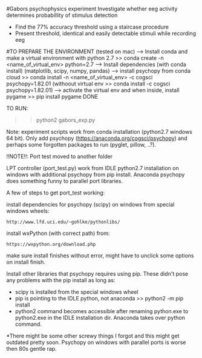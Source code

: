 #Gabors psychophysics experiment
Investigate whether eeg activity determines probabillity of stimulus detection

* Find the 77% accuracy threshold using a staircase procedure
* Present threshold, identical and easily detectable stimuli while recording eeg



#TO PREPARE THE ENVIRONMENT (tested on mac)
--> Install conda and make a virtual environment with python 2.7 >> conda create -n <name_of_virtual_env> python=2.7
--> Install dependencies (with conda install) (matplotlib, scipy, numpy, pandas)
--> install psychopy from conda cloud >> conda install -n <name_of_virtual_env> -c cogsci psychopy=1.82.01
(withoout virtual env >> conda install -c cogsci psychopy=1.82.01)
--> activate the virtual env and when inside, install pygame >> pip install pygame
DONE






TO RUN:
>> python2 gabors_exp.py


Note: experiment scripts work from conda installation (python2.7 windows 64 bit). Only add psychopy (https://anaconda.org/cogsci/psychopy) and perhaps some forgotten packages to run (pyglet, pillow, ..?).

!!NOTE!!: Port test moved to another folder

LPT controller (port_test.py) work from IDLE python2.7 installation on windows with additional psychopy from pip install. Anaconda psychopy does something funny to parallel port libraries. 

A few of steps to get port_test working:

install dependencies for psychopy (scipy) on windows from special windows wheels: 

	http://www.lfd.uci.edu/~gohlke/pythonlibs/

install wxPython (with correct path) from:

	https://wxpython.org/download.php

make sure install finishes without error, might have to unclick some options on install finish.

Install other libraries that psychopy requires using pip. These didn't pose any problems with the pip install as long as:

- scipy is installed from the special windows wheel
- pip is pointing to the IDLE python, not anaconda >> python2 -m pip install <package>
- python2 command becomes accessible after renaming python.exe to python2.exe in the IDLE installation dir. Anaconda takes over python command.

*There might be some other screwy things I forgot and this might get outdated pretty soon. Psychopy on windows with parallel ports is worse then 80s gentle rap.